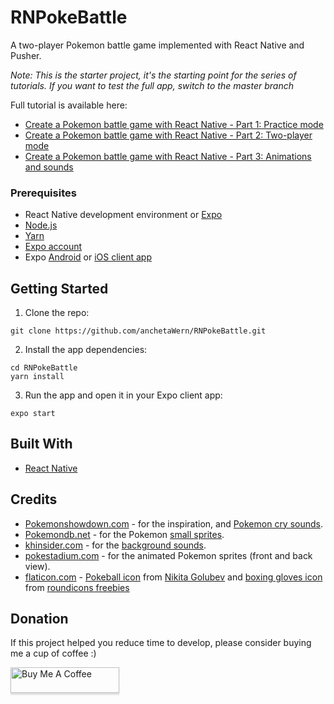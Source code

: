 # RNPokeBattle
A two-player Pokemon battle game implemented with React Native and Pusher.

*Note: This is the starter project, it's the starting point for the series of tutorials. If you want to test the full app, switch to the master branch*

Full tutorial is available here:

- [Create a Pokemon battle game with React Native - Part 1: Practice mode](https://pusher.com/tutorials/pokemon-react-native-part-1)
- [Create a Pokemon battle game with React Native - Part 2: Two-player mode](https://pusher.com/tutorials/pokemon-react-native-part-2)
- [Create a Pokemon battle game with React Native - Part 3: Animations and sounds](https://pusher.com/tutorials/pokemon-react-native-part-3)

### Prerequisites

- React Native development environment or [Expo](https://expo.io/)
- [Node.js](https://nodejs.org/en/)
- [Yarn](https://yarnpkg.com/en/)
- [Expo account](https://expo.io/)
- Expo [Android](https://play.google.com/store/apps/details?id=host.exp.exponent&hl=en) or [iOS client app](https://itunes.apple.com/us/app/expo-client/id982107779?mt=8)


## Getting Started

1. Clone the repo:

```
git clone https://github.com/anchetaWern/RNPokeBattle.git
```

2. Install the app dependencies:

```
cd RNPokeBattle
yarn install
```

3. Run the app and open it in your Expo client app:

```
expo start
```


## Built With

* [React Native](http://facebook.github.io/react-native/)

## Credits

- [Pokemonshowdown.com](https://pokemonshowdown.com/) - for the inspiration, and [Pokemon cry sounds](https://play.pokemonshowdown.com/audio/cries/).
- [Pokemondb.net](https://pokemondb.net) - for the Pokemon [small sprites](https://pokemondb.net/sprites).
- [khinsider.com](https://downloads.khinsider.com/) - for the [background sounds](https://downloads.khinsider.com/game-soundtracks/album/pokemon-gameboy-sound-collection).
- [pokestadium.com](http://www.pokestadium.com/tools/sprites) - for the animated Pokemon sprites (front and back view).
- [flaticon.com](https://www.flaticon.com) - [Pokeball icon](https://www.flaticon.com/free-icon/pokeball_361998) from [Nikita Golubev](https://www.flaticon.com/authors/nikita-golubev) and [boxing gloves icon](https://www.flaticon.com/free-icon/fist_189013) from [roundicons freebies](https://www.flaticon.com/authors/roundicons-freebies)

## Donation

If this project helped you reduce time to develop, please consider buying me a cup of coffee :)

<a href="https://www.buymeacoffee.com/wernancheta" target="_blank"><img src="https://www.buymeacoffee.com/assets/img/custom_images/orange_img.png" alt="Buy Me A Coffee" style="height: 41px !important;width: 174px !important;box-shadow: 0px 3px 2px 0px rgba(190, 190, 190, 0.5) !important;-webkit-box-shadow: 0px 3px 2px 0px rgba(190, 190, 190, 0.5) !important;" ></a>
